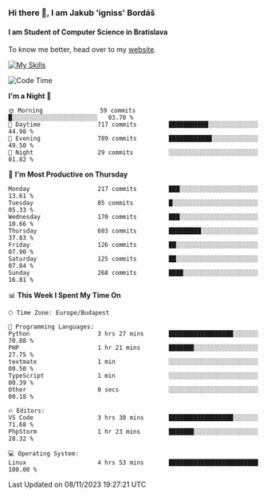 ### Hi there 👋, I am Jakub 'igniss' Bordáš

#### I am Student of Computer Science in Bratislava
To know me better, head over to my [website](https://bordas.sk).

[![My Skills](https://skillicons.dev/icons?i=js,html,css,figma,svelte,java,kotlin,python,postgresql,typescript,nest,nodejs)](https://bordas.sk)


<!--START_SECTION:waka-->
![Code Time](http://img.shields.io/badge/Code%20Time-1%2C263%20hrs%2019%20mins-blue)

**I'm a Night 🦉** 

```text
🌞 Morning                59 commits          █░░░░░░░░░░░░░░░░░░░░░░░░   03.70 % 
🌆 Daytime                717 commits         ███████████░░░░░░░░░░░░░░   44.98 % 
🌃 Evening                789 commits         ████████████░░░░░░░░░░░░░   49.50 % 
🌙 Night                  29 commits          ░░░░░░░░░░░░░░░░░░░░░░░░░   01.82 % 
```
📅 **I'm Most Productive on Thursday** 

```text
Monday                   217 commits         ███░░░░░░░░░░░░░░░░░░░░░░   13.61 % 
Tuesday                  85 commits          █░░░░░░░░░░░░░░░░░░░░░░░░   05.33 % 
Wednesday                170 commits         ███░░░░░░░░░░░░░░░░░░░░░░   10.66 % 
Thursday                 603 commits         █████████░░░░░░░░░░░░░░░░   37.83 % 
Friday                   126 commits         ██░░░░░░░░░░░░░░░░░░░░░░░   07.90 % 
Saturday                 125 commits         ██░░░░░░░░░░░░░░░░░░░░░░░   07.84 % 
Sunday                   268 commits         ████░░░░░░░░░░░░░░░░░░░░░   16.81 % 
```


📊 **This Week I Spent My Time On** 

```text
🕑︎ Time Zone: Europe/Budapest

💬 Programming Languages: 
Python                   3 hrs 27 mins       ██████████████████░░░░░░░   70.88 % 
PHP                      1 hr 21 mins        ███████░░░░░░░░░░░░░░░░░░   27.75 % 
textmate                 1 min               ░░░░░░░░░░░░░░░░░░░░░░░░░   00.50 % 
TypeScript               1 min               ░░░░░░░░░░░░░░░░░░░░░░░░░   00.39 % 
Other                    0 secs              ░░░░░░░░░░░░░░░░░░░░░░░░░   00.18 % 

🔥 Editors: 
VS Code                  3 hrs 30 mins       ██████████████████░░░░░░░   71.68 % 
PhpStorm                 1 hr 23 mins        ███████░░░░░░░░░░░░░░░░░░   28.32 % 

💻 Operating System: 
Linux                    4 hrs 53 mins       █████████████████████████   100.00 % 
```


 Last Updated on 08/11/2023 19:27:21 UTC
<!--END_SECTION:waka-->
